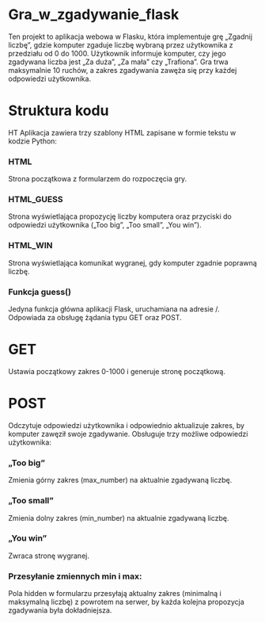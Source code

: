 # Gra_w_zgadywanie_flask

Ten projekt to aplikacja webowa w Flasku, która implementuje grę „Zgadnij liczbę”, gdzie komputer zgaduje liczbę wybraną przez użytkownika z przedziału od 0 do 1000. Użytkownik informuje komputer, czy jego zgadywana liczba jest „Za duża”, „Za mała” czy „Trafiona”. Gra trwa maksymalnie 10 ruchów, a zakres zgadywania zawęża się przy każdej odpowiedzi użytkownika.

# Struktura kodu
HT Aplikacja zawiera trzy szablony HTML zapisane w formie tekstu w kodzie Python:

### HTML
Strona początkowa z formularzem do rozpoczęcia gry.
### HTML_GUESS 
Strona wyświetlająca propozycję liczby komputera oraz przyciski do odpowiedzi użytkownika („Too big”, „Too small”, „You win”).
### HTML_WIN
Strona wyświetlająca komunikat wygranej, gdy komputer zgadnie poprawną liczbę.
### Funkcja guess()
Jedyna funkcja główna aplikacji Flask, uruchamiana na adresie /. Odpowiada za obsługę żądania typu GET oraz POST.

 # GET
 Ustawia początkowy zakres 0-1000 i generuje stronę początkową.
 # POST
 Odczytuje odpowiedzi użytkownika i odpowiednio aktualizuje zakres, by komputer zawęził swoje zgadywanie. Obsługuje trzy możliwe odpowiedzi użytkownika:
 ### „Too big”
 Zmienia górny zakres (max_number) na aktualnie zgadywaną liczbę.
 ### „Too small”
 Zmienia dolny zakres (min_number) na aktualnie zgadywaną liczbę.
 ### „You win”
 Zwraca stronę wygranej.
 ### Przesyłanie zmiennych min i max:
 Pola hidden w formularzu przesyłają aktualny zakres (minimalną i maksymalną liczbę) z powrotem na serwer, by każda kolejna propozycja zgadywania była dokładniejsza.
